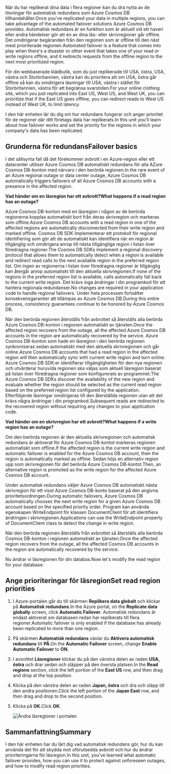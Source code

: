 <span data-ttu-id="fef17-101">När du har replikerat dina data i flera regioner kan du dra nytta av de lösningar för automatisk redundans som Azure Cosmos DB tillhandahåller.</span><span class="sxs-lookup"><span data-stu-id="fef17-101">Once you've replicated your data in multiple regions, you can take advantage of the automated failover solutions Azure Cosmos DB provides.</span></span> <span data-ttu-id="fef17-102">Automatisk redundans är en funktion som är aktuell vid ett haveri eller andra händelser gör att en av dina läs- eller skrivregioner går offline. Det omdirigerar begäranden från den regionen som är offline till den näst mest prioriterade regionen.</span><span class="sxs-lookup"><span data-stu-id="fef17-102">Automated failover is a feature that comes into play when there's a disaster or other event that takes one of your read or write regions offline, and it redirects requests from the offline region to the next most prioritized region.</span></span> 

<span data-ttu-id="fef17-103">För din webbaserade klädbutik, som du just replikerade till USA, östra, USA, västra och Storbritannien, västra kan du prioritera att om USA, östra går offline så kan du omdirigera läsningar till USA, västra i stället för Storbritannien, västra för att begränsa svarstiden.</span><span class="sxs-lookup"><span data-stu-id="fef17-103">For your online clothing site, which you just replicated into East US, West US, and West UK, you can prioritize that if the East US goes offline, you can redirect reads to West US instead of West UK, to limit latency.</span></span> 

<span data-ttu-id="fef17-104">I den här enheten lär du dig om hur redundans fungerar och anger prioritet för de regioner där ditt företags data har replikerats.</span><span class="sxs-lookup"><span data-stu-id="fef17-104">In this unit you'll learn about how failover works and set the priority for the regions in which your company's data has been replicated.</span></span>

## <a name="failover-basics"></a><span data-ttu-id="fef17-105">Grunderna för redundans</span><span class="sxs-lookup"><span data-stu-id="fef17-105">Failover basics</span></span>

<span data-ttu-id="fef17-106">I det sällsynta fall då det förekommer avbrott i en Azure-region eller ett datacenter utlöser Azure Cosmos DB automatiskt redundans för alla AZure Cosmos DB-konton med närvaro i den berörda regionen.</span><span class="sxs-lookup"><span data-stu-id="fef17-106">In the rare event of an Azure regional outage or data center outage, Azure Cosmos DB automatically triggers failovers of all Azure Cosmos DB accounts with a presence in the affected region.</span></span>

<span data-ttu-id="fef17-107">**Vad händer om en läsregion har ett avbrott?**</span><span class="sxs-lookup"><span data-stu-id="fef17-107">**What happens if a read region has an outage?**</span></span>

<span data-ttu-id="fef17-108">Azure Cosmos DB-konton med en läsregion i någon av de berörda regionerna kopplas automatiskt bort från deras skrivregion och markeras som offline.</span><span class="sxs-lookup"><span data-stu-id="fef17-108">Azure Cosmos DB accounts with a read region in one of the affected regions are automatically disconnected from their write region and marked offline.</span></span> <span data-ttu-id="fef17-109">Cosmos DB SDK implementerar ett protokoll för regional identifiering som gör att de automatiskt kan identifiera när en region är tillgänglig och omdirigera anrop till nästa tillgängliga region i listan över föredragna regioner.</span><span class="sxs-lookup"><span data-stu-id="fef17-109">The Cosmos DB SDKs implement a regional discovery protocol that allows them to automatically detect when a region is available and redirect read calls to the next available region in the preferred region list.</span></span> <span data-ttu-id="fef17-110">Om ingen av regionerna i listan över föredragna regioner är tillgänglig kan återgår anrop automatiskt till den aktuella skrivregionen.</span><span class="sxs-lookup"><span data-stu-id="fef17-110">If none of the regions in the preferred region list is available, calls automatically fall back to the current write region.</span></span> <span data-ttu-id="fef17-111">Det krävs inga ändringar i din programkod för att hantera regionala redundanser.</span><span class="sxs-lookup"><span data-stu-id="fef17-111">No changes are required in your application code to handle regional failovers.</span></span> <span data-ttu-id="fef17-112">Under hela processen fortsätter konsekvensgarantier att tillämpas av Azure Cosmos DB.</span><span class="sxs-lookup"><span data-stu-id="fef17-112">During this entire process, consistency guarantees continue to be honored by Azure Cosmos DB.</span></span>

<span data-ttu-id="fef17-113">När den berörda regionen återställs från avbrottet så återställs alla berörda Azure Cosmos DB-konton i regionen automatiskt av tjänsten.</span><span class="sxs-lookup"><span data-stu-id="fef17-113">Once the affected region recovers from the outage, all the affected Azure Cosmos DB accounts in the region are automatically recovered by the service.</span></span> <span data-ttu-id="fef17-114">Azure Cosmos DB-konton som hade en läsregion i den berörda regionen synkroniseras sedan automatiskt med den aktuella skrivregionen och går online.</span><span class="sxs-lookup"><span data-stu-id="fef17-114">Azure Cosmos DB accounts that had a read region in the affected region will then automatically sync with current write region and turn online.</span></span> <span data-ttu-id="fef17-115">Azure Cosmos DB SDK:er identifierar tillgängligheten för den nya regionen och utvärderar huruvida regionen ska väljas som aktuell läsregion baserat på listan över föredragna regioner som konfigurerats av programmet.</span><span class="sxs-lookup"><span data-stu-id="fef17-115">The Azure Cosmos DB SDKs discover the availability of the new region and evaluate whether the region should be selected as the current read region based on the preferred region list configured by the application.</span></span> <span data-ttu-id="fef17-116">Efterföljande läsningar omdirigeras till den återställda regionen utan att det krävs några ändringar i din programkod.</span><span class="sxs-lookup"><span data-stu-id="fef17-116">Subsequent reads are redirected to the recovered region without requiring any changes to your application code.</span></span>

<span data-ttu-id="fef17-117">**Vad händer om en skrivregion har ett avbrott?**</span><span class="sxs-lookup"><span data-stu-id="fef17-117">**What happens if a write region has an outage?**</span></span>

<span data-ttu-id="fef17-118">Om den berörda regionen är den aktuella skrivregionen och automatisk redundans är aktiverat för Azure Cosmos DB-kontot markeras regionen automatiskt som offline.</span><span class="sxs-lookup"><span data-stu-id="fef17-118">If the affected region is the current write region and automatic failover is enabled for the Azure Cosmos DB account, then the region is automatically marked as offline.</span></span> <span data-ttu-id="fef17-119">Sedan höjs en alternativ region upp som skrivregionen för det berörda Azure Cosmos DB-kontot.</span><span class="sxs-lookup"><span data-stu-id="fef17-119">Then, an alternative region is promoted as the write region for the affected Azure Cosmos DB account.</span></span>

<span data-ttu-id="fef17-120">Under automatisk redundans väljer Azure Cosmos DB automatiskt nästa skrivregion för ett visst Azure Cosmos DB-konto baserat på den angivna prioritetsordningen.</span><span class="sxs-lookup"><span data-stu-id="fef17-120">During automatic failovers, Azure Cosmos DB automatically chooses the next write region for a given Azure Cosmos DB account based on the specified priority order.</span></span> <span data-ttu-id="fef17-121">Program kan använda egenskapen WriteEndpoint för klassen DocumentClient för att identifiera ändringen i skrivregionen.</span><span class="sxs-lookup"><span data-stu-id="fef17-121">Applications can use the WriteEndpoint property of DocumentClient class to detect the change in write region.</span></span>

<span data-ttu-id="fef17-122">När den berörda regionen återställs från avbrottet så återställs alla berörda Cosmos DB-konton i regionen automatiskt av tjänsten.</span><span class="sxs-lookup"><span data-stu-id="fef17-122">Once the affected region recovers from the outage, all the affected Cosmos DB accounts in the region are automatically recovered by the service.</span></span>

<span data-ttu-id="fef17-123">Nu ändrar vi läsregionen för din databas.</span><span class="sxs-lookup"><span data-stu-id="fef17-123">Now let's modify the read region for your database.</span></span>

## <a name="set-read-region-priorities"></a><span data-ttu-id="fef17-124">Ange prioriteringar för läsregion</span><span class="sxs-lookup"><span data-stu-id="fef17-124">Set read region priorities</span></span>

1. <span data-ttu-id="fef17-125">I Azure-portalen går du till skärmen **Replikera data globalt** och klickar på **Automatisk redundans**.</span><span class="sxs-lookup"><span data-stu-id="fef17-125">In the Azure portal, on the **Replicate data globally** screen, click **Automatic Failover**.</span></span> <span data-ttu-id="fef17-126">Automatisk redundans är endast aktiverat om databasen redan har replikerats till flera regioner.</span><span class="sxs-lookup"><span data-stu-id="fef17-126">Automatic failover is only enabled if the database has already been replicated to more than one region.</span></span>
2. <span data-ttu-id="fef17-127">På skärmen **Automatisk redundans** växlar du **Aktivera automatisk redundans** till **PÅ**.</span><span class="sxs-lookup"><span data-stu-id="fef17-127">On the **Automatic Failover** screen, change **Enable Automatic Failover** to **ON**.</span></span>
3. <span data-ttu-id="fef17-128">I avsnittet **Läsregioner** klickar du på den vänstra delen av raden **USA, östra** och drar sedan och släpper på den översta platsen.</span><span class="sxs-lookup"><span data-stu-id="fef17-128">In the **Read regions** section, click the left portion of the **East US** row, and then drag and drop at the top position.</span></span>
4. <span data-ttu-id="fef17-129">Klicka på den vänstra delen av raden **Japan, östra** och dra och släpp till den andra positionen.</span><span class="sxs-lookup"><span data-stu-id="fef17-129">Click the left portion of the **Japan East** row, and then drag and drop to the second position.</span></span>
5. <span data-ttu-id="fef17-130">Klicka på **OK**.</span><span class="sxs-lookup"><span data-stu-id="fef17-130">Click **OK**.</span></span>

    ![Ändra läsregioner i portalen](../media/4-change-priorities/change-read-priorities.gif)

## <a name="summary"></a><span data-ttu-id="fef17-132">Sammanfattning</span><span class="sxs-lookup"><span data-stu-id="fef17-132">Summary</span></span>

<span data-ttu-id="fef17-133">I den här enheten har du lärt dig vad automatisk redundans gör, hur du kan använda det för att skydda mot oförutsedda avbrott och hur du ändrar prioriteringarna för läsregion.</span><span class="sxs-lookup"><span data-stu-id="fef17-133">In this unit, you've learned what automatic failover provides, how you can use it to protect against unforeseen outages, and how to modify read region priorities.</span></span>